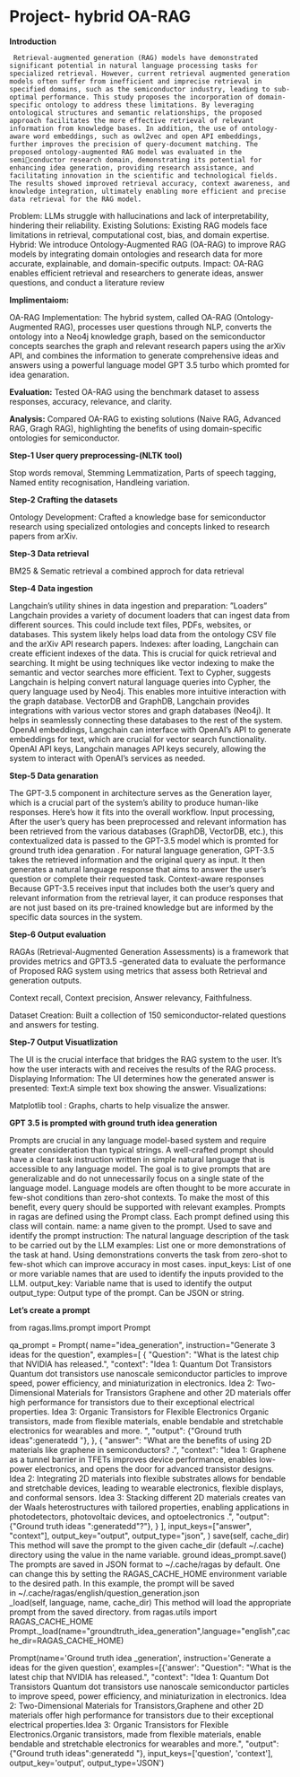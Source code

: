  # Project- hybrid OA-RAG #

**Introduction**

     Retrieval-augmented generation (RAG) models have demonstrated significant potential in natural language processing tasks for specialized retrieval. However, current retrieval augmented generation models often suffer from inefficient and imprecise retrieval in specified domains, such as the semiconductor industry, leading to sub-optimal performance. This study proposes the incorporation of domain-specific ontology to address these limitations. By leveraging ontological structures and semantic relationships, the proposed approach facilitates the more effective retrieval of relevant information from knowledge bases. In addition, the use of ontology-aware word embeddings, such as owl2vec and open API embeddings, further improves the precision of query-document matching. The proposed ontology-augmented RAG model was evaluated in the semiconductor research domain, demonstrating its potential for enhancing idea generation, providing research assistance, and facilitating innovation in the scientific and technological fields. The results showed improved retrieval accuracy, context awareness, and knowledge integration, ultimately enabling more efficient and precise data retrieval for the RAG model. 

Problem: LLMs struggle with hallucinations and lack of interpretability, hindering their reliability.
Existing Solutions: Existing RAG models face limitations in retrieval, computational cost, bias, and domain expertise.
Hybrid: We introduce Ontology-Augmented RAG (OA-RAG) to improve RAG models by integrating domain ontologies and research data for more accurate, explainable, and domain-specific outputs.
Impact: OA-RAG enables efficient retrieval and researchers to generate ideas, answer questions, and conduct a literature review

**Implimentaiom:**

OA-RAG Implementation: The hybrid system, called OA-RAG (Ontology-Augmented RAG), processes user questions through NLP, converts the ontology into a Neo4j knowledge graph, based on the semiconductor  concepts searches the graph and relevant research papers using the arXiv API, and combines the information to generate comprehensive ideas and answers using a powerful language model GPT 3.5 turbo which promted for idea genaration.

**Evaluation:** Tested OA-RAG using the benchmark dataset to assess responses, accuracy, relevance, and clarity.

**Analysis:** Compared OA-RAG to existing solutions (Naive RAG, Advanced RAG, Gragh RAG), highlighting the benefits of using domain-specific ontologies for semiconductor.


**Step-1 User query preprocessing-(NLTK tool)**

Stop words removal, Stemming Lemmatization, Parts of speech tagging, Named entity recognisation, Handleing variation.

**Step-2 Crafting the datasets**

Ontology Development: Crafted a knowledge base for semiconductor research using specialized ontologies and concepts linked to research papers from arXiv.


**Step-3 Data retrieval**

BM25 & Sematic retrieval a combined approch for data retrieval

**Step-4 Data ingestion**

Langchain’s utility shines in data ingestion and preparation: ”Loaders” Langchain provides a variety of document loaders that can ingest data from different sources. This could include text files, PDFs, websites, or databases. This system likely helps load data from the ontology CSV file and the arXiv API research papers. Indexes: after loading, Langchain can create efficient indexes of the data. This is crucial for quick retrieval and searching. It might be using techniques like vector indexing to make the semantic and vector searches more efficient. Text to Cypher, suggests Langchain is helping convert natural language queries into Cypher, the query language used by Neo4j. This enables  more intuitive interaction with the graph database. VectorDB and GraphDB, Langchain provides integrations with various vector stores  and graph  databases (Neo4j). It helps in seamlessly connecting these databases to the rest of the system. OpenAI embeddings, Langchain can interface with OpenAI’s API to generate embeddings for text, which are crucial for vector search functionality. OpenAI API keys, Langchain manages API keys securely, allowing the system to interact with OpenAI’s services as needed.


**Step-5 Data genaration**

The GPT-3.5 component in architecture serves as the Generation layer, which is a crucial part of the system’s ability to produce human-like responses. Here’s how it fits into the overall workflow. Input processing, After the user’s query has been preprocessed and relevant information has been retrieved from the various databases (GraphDB, VectorDB, etc.), this contextualized data is passed to the GPT-3.5 model which is promted for ground truth idea genaration . For natural language generation, GPT-3.5 takes the retrieved information and the original query as input. It then generates a natural language response that aims to answer the user’s question or complete their requested task. Context-aware responses Because GPT-3.5 receives input that includes both the user’s query and relevant information from the retrieval layer, it can produce responses that are not just based on its pre-trained knowledge but are  informed by the specific data sources in the system.

**Step-6 Output evaluation**

RAGAs (Retrieval-Augmented Generation Assessments) is a framework that provides metrics and GPT3.5 -generated data to evaluate the performance of Proposed RAG system using metrics that assess both Retrieval and generation outputs. 

Context recall, Context precision,  Answer relevancy, Faithfulness.
 
Dataset Creation: Built a collection of 150 semiconductor-related questions and answers for testing.


**Step-7 Output Visuatlization**

The UI is the crucial interface that bridges the RAG system to the user. It’s how the user interacts with and receives the results of the RAG process.
Displaying Information: The UI determines how the generated answer is presented: Text:A simple text box showing the answer. Visualizations:

Matplotlib tool : Graphs, charts to help visualize the answer. 


**GPT 3.5 is prompted with ground truth idea generation**

     
Prompts are crucial in any language model-based system and require greater consideration than typical strings. A well-crafted prompt should have a clear task instruction written in simple natural language that is accessible to any language model. The goal is to give prompts that are generalizable and do not unnecessarily focus on a single state of the language model. Language models are often thought to be more accurate in few-shot conditions than zero-shot contexts. To make the most of this benefit, every query should be supported with relevant examples.
Prompts in ragas are defined using the Prompt class. Each prompt defined using this class will contain.
name: a name given to the prompt. Used to save and identify the prompt
instruction: The natural language description of the task to be carried out by the LLM
examples: List one or more demonstrations of the task at hand. Using demonstrations converts the task from zero-shot to few-shot which can improve accuracy in most cases.
input_keys: List of one or more variable names that are used to identify the inputs provided to the LLM.
output_key: Variable name that is used to identify the output
output_type: Output type of the prompt. Can be JSON or string.

**Let’s create a prompt**

from ragas.llms.prompt import Prompt

qa_prompt = Prompt(
    name="idea_generation",
    instruction="Generate 3  ideas for the question",
    examples=[
        {
            "Question": "What is the latest chip that NVIDIA has released.",
            "context": "Idea 1: Quantum Dot Transistors
Quantum dot transistors use nanoscale semiconductor particles to improve speed, power efficiency, and miniaturization in electronics.
Idea 2: Two-Dimensional Materials for Transistors
Graphene and other 2D materials offer high performance for transistors due to their exceptional electrical properties.
Idea 3: Organic Transistors for Flexible Electronics
Organic transistors, made from flexible materials, enable bendable and stretchable electronics for wearables and more.
",
            "output": {"Ground truth ideas":generatedd "},
        },
        {
            "answer": "What are the benefits of using 2D materials like graphene in semiconductors? .",
            "context": "Idea 1: Graphene as a tunnel barrier in TFETs improves device performance, enables low-power electronics, and opens the door for advanced transistor designs.
Idea 2: Integrating 2D materials into flexible substrates allows for bendable and stretchable devices, leading to wearable electronics, flexible displays, and conformal sensors.
Idea 3: Stacking different 2D materials creates van der Waals heterostructures with tailored properties, enabling applications in photodetectors, photovoltaic devices, and optoelectronics
.",
            "output": {"Ground truth ideas ":generatedd"?"},
        }
    ],
    input_keys=["answer", "context"],
    output_key="output",
    output_type="json",
)
save(self, cache_dir)
This method will save the prompt to the given cache_dir (default ~/.cache) directory using the value in the name variable.
ground ideas_prompt.save()
The prompts are saved in JSON format to ~/.cache/ragas by default. One can change this by setting the RAGAS_CACHE_HOME environment variable to the desired path. In this example, the prompt will be saved in ~/.cache/ragas/english/question_generation.json
_load(self, language, name, cache_dir)
This method will load the appropriate prompt from the saved directory.
from ragas.utils import RAGAS_CACHE_HOME
Prompt._load(name="groundtruth_idea_generation",language="english",cache_dir=RAGAS_CACHE_HOME)

Prompt(name='Ground truth idea _generation', instruction='Generate a ideas for the given question', examples=[{'answer': "Question": "What is the latest chip that NVIDIA has released.",   "context": "Idea 1: Quantum Dot Transistors
Quantum dot transistors use nanoscale semiconductor particles to improve speed, power efficiency, and miniaturization in electronics.
Idea 2: Two-Dimensional Materials for Transistors,Graphene and other 2D materials offer high performance for transistors due to their exceptional electrical properties.Idea 3: Organic Transistors for Flexible Electronics.Organic transistors, made from flexible materials, enable bendable and stretchable electronics for wearables and more.",   "output": {"Ground truth ideas":generatedd "},
 input_keys=['question', 'context'], output_key='output', output_type='JSON')
